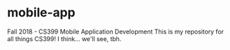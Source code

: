 # mobile-app
Fall 2018 - CS399 Mobile Application Development
This is my repository for all things CS399! I think... we'll see, tbh.
